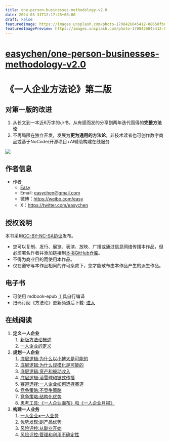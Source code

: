 ```yaml
---
title: one-person-businesses-methodology-v2.0
date: 2024-03-31T12:17:25+08:00
draft: False
featuredImage: https://images.unsplash.com/photo-1708426045412-08658fb82e1e?ixid=M3w0NjAwMjJ8MHwxfHJhbmRvbXx8fHx8fHx8fDE3MTE4NTg1ODd8&ixlib=rb-4.0.3
featuredImagePreview: https://images.unsplash.com/photo-1708426045412-08658fb82e1e?ixid=M3w0NjAwMjJ8MHwxfHJhbmRvbXx8fHx8fHx8fDE3MTE4NTg1ODd8&ixlib=rb-4.0.3
---
```


# [easychen/one-person-businesses-methodology-v2.0](https://github.com/easychen/one-person-businesses-methodology-v2.0)

# 《一人企业方法论》第二版

## 对第一版的改进

1. 从长文到一本近6万字的小书，从有感而发的分享到两年迭代而得的**完整方法论**
1. 不再局限在独立开发，发展为**更为通用的方法论**，非技术读者也可创作数字商品或基于NoCode/开源项目+AI辅助构建在线服务

![](./src/images/opb-book-cover.jpg)

## 作者信息

- 作者
    - [Easy](https://ftqq.com)
    - Email: <easychen@gmail.com>
    - 微博：<https://weibo.com/easy>
    - X：<https://twitter.com/easychen>

## 授权说明

本书采用[CC-BY-NC-SA协议](https://creativecommons.org/licenses/by-nc-sa/4.0/deed.zh-hans)发布。

- 您可以复制、发行、展览、表演、放映、广播或通过信息网络传播本作品，但必须署名作者并添加链接到[本书GitHub仓库](https://github.com/easychen/one-person-businesses-methodology-v2.0)。
- 不得为商业目的而使用本作品。
- 仅在遵守与本作品相同的许可条款下，您才能散布由本作品产生的派生作品。

## 电子书

- 可使用 mdbook-epub 工具自行编译
- 扫码订阅《方法论》更新频道后下载: [进入](https://subdeer.cn/channel/landing/11)

## 在线阅读

1.  **定义一人企业**
    1.  [新版方法论概述](https://ft07.com/opb-methodology-new-version-and-author?mtm_campaign=github&mtm_kwd=opbmv2)
    1.  [一人企业的定义](https://ft07.com/define-opb?mtm_campaign=github&mtm_kwd=opbmv2)
2.  **规划一人企业**
    1.  [底层逻辑:为什么以小博大是可能的](https://ft07.com/why-thinking-big-is-possible?mtm_campaign=github&mtm_kwd=opbmv2)
    1.  [底层逻辑:为什么规模化是可能的](https://ft07.com/why-scalability-is-possible?mtm_campaign=github&mtm_kwd=opbmv2)
    1.  [底层逻辑:资产和被动收入](https://ft07.com/assets-and-passive-income?mtm_campaign=github&mtm_kwd=opbmv2)
    1.  [底层逻辑:滚雪球和链式传播](https://ft07.com/snowballing-and-chain-propagation?mtm_campaign=github&mtm_kwd=opbmv2)
    1.  [赛道选择:一人企业如何选择赛道](https://ft07.com/race-track-selection-for-opb?mtm_campaign=github&mtm_kwd=opbmv2)
    1.  [竞争策略:不竞争策略](https://ft07.com/non-competition-strategy?mtm_campaign=github&mtm_kwd=opbmv2)
    1.  [竞争策略:结构化优势](https://ft07.com/structured-advantage?mtm_campaign=github&mtm_kwd=opbmv2)
    1.  [思考工具:《一人企业画布》和《一人企业月报》](https://ft07.com/opb-canvas-and-opb-report?mtm_campaign=github&mtm_kwd=opbmv2)
3.  **构建一人业务**
    1.   [一人企业≠一人业务](https://ft07.com/one-person-enterprise-does-not-equal-one-person-business?mtm_campaign=github&mtm_kwd=opbmv2)
    1.  [优势发现:副产品优势](https://ft07.com/discovery-of-by-product-advantages?mtm_campaign=github&mtm_kwd=opbmv2)
    1.  [风险评控:从副业开始](https://ft07.com/start-from-side-project?mtm_campaign=github&mtm_kwd=opbmv2)
    1.  [风险评控:管理和利用不确定性](https://ft07.com/managing-and-utilizing-uncertainty?mtm_campaign=github&mtm_kwd=opbmv2)